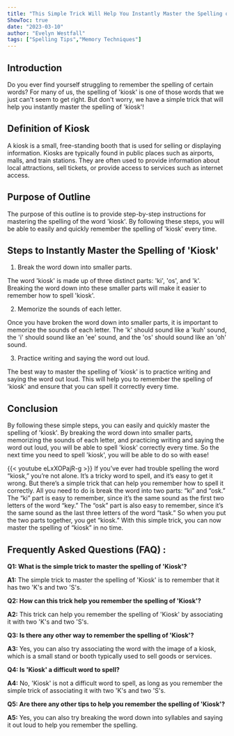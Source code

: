 ```yaml
---
title: "This Simple Trick Will Help You Instantly Master the Spelling of 'Kiosk'!"
ShowToc: true 
date: "2023-03-10"
author: "Evelyn Westfall" 
tags: ["Spelling Tips","Memory Techniques"]
---
```

## Introduction

Do you ever find yourself struggling to remember the spelling of certain words? For many of us, the spelling of 'kiosk' is one of those words that we just can't seem to get right. But don't worry, we have a simple trick that will help you instantly master the spelling of 'kiosk'!

## Definition of Kiosk

A kiosk is a small, free-standing booth that is used for selling or displaying information. Kiosks are typically found in public places such as airports, malls, and train stations. They are often used to provide information about local attractions, sell tickets, or provide access to services such as internet access.

## Purpose of Outline

The purpose of this outline is to provide step-by-step instructions for mastering the spelling of the word 'kiosk'. By following these steps, you will be able to easily and quickly remember the spelling of 'kiosk' every time.

## Steps to Instantly Master the Spelling of 'Kiosk'

1. Break the word down into smaller parts.

The word 'kiosk' is made up of three distinct parts: 'ki', 'os', and 'k'. Breaking the word down into these smaller parts will make it easier to remember how to spell 'kiosk'.

2. Memorize the sounds of each letter.

Once you have broken the word down into smaller parts, it is important to memorize the sounds of each letter. The 'k' should sound like a 'kuh' sound, the 'i' should sound like an 'ee' sound, and the 'os' should sound like an 'oh' sound.

3. Practice writing and saying the word out loud.

The best way to master the spelling of 'kiosk' is to practice writing and saying the word out loud. This will help you to remember the spelling of 'kiosk' and ensure that you can spell it correctly every time.

## Conclusion

By following these simple steps, you can easily and quickly master the spelling of 'kiosk'. By breaking the word down into smaller parts, memorizing the sounds of each letter, and practicing writing and saying the word out loud, you will be able to spell 'kiosk' correctly every time. So the next time you need to spell 'kiosk', you will be able to do so with ease!

{{< youtube eLxXOPajR-g >}} 
If you’ve ever had trouble spelling the word “kiosk,” you’re not alone. It’s a tricky word to spell, and it’s easy to get it wrong. But there’s a simple trick that can help you remember how to spell it correctly. All you need to do is break the word into two parts: “ki” and “osk.” The “ki” part is easy to remember, since it’s the same sound as the first two letters of the word “key.” The “osk” part is also easy to remember, since it’s the same sound as the last three letters of the word “task.” So when you put the two parts together, you get “kiosk.” With this simple trick, you can now master the spelling of “kiosk” in no time.

## Frequently Asked Questions (FAQ) :
**Q1: What is the simple trick to master the spelling of 'Kiosk'?**

**A1:** The simple trick to master the spelling of 'Kiosk' is to remember that it has two 'K's and two 'S's.

**Q2: How can this trick help you remember the spelling of 'Kiosk'?**

**A2:** This trick can help you remember the spelling of 'Kiosk' by associating it with two 'K's and two 'S's. 

**Q3: Is there any other way to remember the spelling of 'Kiosk'?**

**A3:** Yes, you can also try associating the word with the image of a kiosk, which is a small stand or booth typically used to sell goods or services.

**Q4: Is 'Kiosk' a difficult word to spell?**

**A4:** No, 'Kiosk' is not a difficult word to spell, as long as you remember the simple trick of associating it with two 'K's and two 'S's.

**Q5: Are there any other tips to help you remember the spelling of 'Kiosk'?**

**A5:** Yes, you can also try breaking the word down into syllables and saying it out loud to help you remember the spelling.





